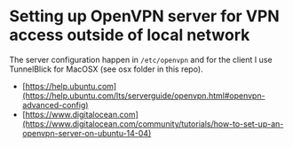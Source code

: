 # Setting up OpenVPN server for VPN access outside of local network

The server configuration happen in <code>/etc/openvpn</code> and for the client I use TunnelBlick for MacOSX (see osx folder in this repo).
* [https://help.ubuntu.com](https://help.ubuntu.com/lts/serverguide/openvpn.html#openvpn-advanced-config)
* [https://www.digitalocean.com](https://www.digitalocean.com/community/tutorials/how-to-set-up-an-openvpn-server-on-ubuntu-14-04)
